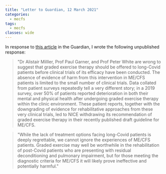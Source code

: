 ```yaml
---
title: "Letter to Guardian, 12 March 2021"
categories:
  - mecfs
tags:
  - mecfs
classes: wide
---
```


In response to [this article](https://www.theguardian.com/society/2021/mar/11/long-covid-and-graded-exercise-therapy) in the Guardian, I wrote the following unpublished response:

>"Dr Alistair Milller, Prof Paul Garner, and Prof Peter White are wrong to suggest that graded exercise therapy should be offered to long-Covid patients before clinical trials of its efficacy have been conducted. The absence of evidence of harm from this intervention in ME/CFS patients is limited to the small number of clinical trials. Data collated from patient surveys repeatedly tell a very different story; in a 2019 survey, over 50% of patients reported deterioration in both their mental and physical health after undergoing graded exercise therapy within the clinic environment. These patient reports, together with the downgrading of evidence for rehabilitative approaches from these very clinical trials, led to NICE withdrawing its recommendation of graded exercise therapy in their recently published draft guideline for ME/CFS.

>"While the lack of treatment options facing long-Covid patients is deeply regrettable, we cannot ignore the experiences of ME/CFS patients. Graded exercise may well be worthwhile in the rehabilitation of post-Covid patients who are presenting with residual deconditioning and pulmonary impairment, but for those meeting the diagnostic criteria for ME/CFS it will likely prove ineffective and potentially harmful."
